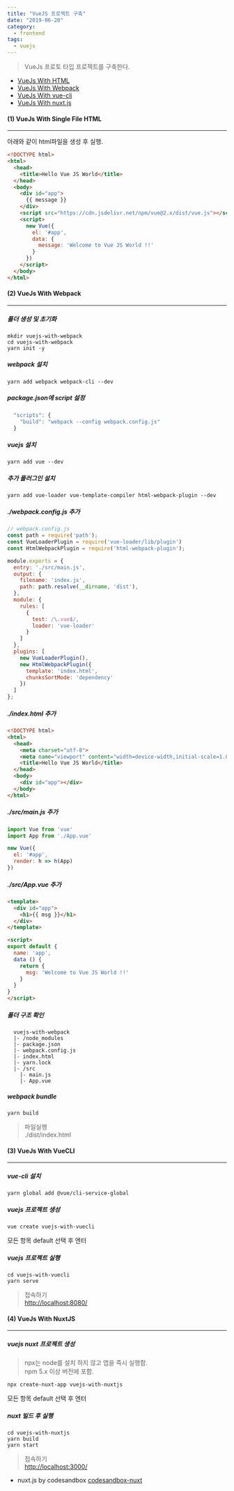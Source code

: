 ```yaml
---
title: "VueJS 프로젝트 구축"
date: "2019-06-20"
category:
  - frontend
tags:
  - vuejs
---
```

> VueJs 프로토 타입 프로젝트를 구축한다.

* [VueJs With HTML](#1-vuejs-with-single-file-hTML)
* [VueJs With Webpack](#2-vuejs-with-webpack)
* [VueJs With vue-cli](#3-vuejs-with-vuecli)
* [VueJs With nuxt.js](#4-vuejs-with-nuxtjs)

#### (1) VueJs With Single File HTML

---

아래와 같이 html파일을 생성 후 실행.

```html
<!DOCTYPE html>
<html>
  <head>
    <title>Hello Vue JS World</title>
  </head>
  <body>
    <div id="app">
      {{ message }}
    </div>
    <script src="https://cdn.jsdelivr.net/npm/vue@2.x/dist/vue.js"></script>
    <script>
      new Vue({
        el: '#app',
        data: {
          message: 'Welcome to Vue JS World !!'
        }
      })
    </script>
  </body>
</html>
```

#### (2) VueJs With Webpack

---

##### 폴더 생성 및 초기화

```shell noLineNumbers
mkdir vuejs-with-webpack
cd vuejs-with-webpack
yarn init -y
```

##### webpack 설치

```shell noLineNumbers
yarn add webpack webpack-cli --dev
```

##### package.json에 script 설정

```js
  "scripts": {
    "build": "webpack --config webpack.config.js"
  }
```

##### vuejs 설치

```shell noLineNumbers
yarn add vue --dev
```

##### 추가 플러그인 설치

```shell noLineNumbers
yarn add vue-loader vue-template-compiler html-webpack-plugin --dev
```

##### ./webpack.config.js 추가

```js
// webpack.config.js
const path = require('path');
const VueLoaderPlugin = require('vue-loader/lib/plugin')
const HtmlWebpackPlugin = require('html-webpack-plugin');

module.exports = {
  entry: './src/main.js',
  output: {
    filename: 'index.js',
    path: path.resolve(__dirname, 'dist'),
  },
  module: {
    rules: [
      {
        test: /\.vue$/,
        loader: 'vue-loader'
      }
    ]
  },
  plugins: [
    new VueLoaderPlugin(),
    new HtmlWebpackPlugin({
      template: 'index.html',
      chunksSortMode: 'dependency'
    })
  ]
};
```

##### ./index.html 추가

```html
<!DOCTYPE html>
<html>
  <head>
    <meta charset="utf-8">
    <meta name="viewport" content="width=device-width,initial-scale=1.0">
    <title>Hello Vue JS World</title>
  </head>
  <body>
    <div id="app"></div>
  </body>
</html>
```

##### ./src/main.js 추가

```js
import Vue from 'vue'
import App from './App.vue'

new Vue({
  el: '#app',
  render: h => h(App)
})
```

##### ./src/App.vue 추가

```html
<template>
  <div id="app">
    <h1>{{ msg }}</h1>
  </div>
</template>

<script>
export default {
  name: 'app',
  data () {
    return {
      msg: 'Welcome to Vue JS World !!'
    }
  }
}
</script>
```

##### 폴더 구조 확인

```folder
  vuejs-with-webpack
  |- /node_modules
  |- package.json
  |- webpack.config.js
  |- index.html
  |- yarn.lock
  |- /src
    |- main.js
    |- App.vue
```

##### webpack bundle

```shell noLineNumbers
yarn build
```

>파일실행  
>./dist/index.html

#### (3) VueJs With VueCLI

---

##### vue-cli 설치

```shell noLineNumbers
yarn global add @vue/cli-service-global
```

##### vuejs 프로젝트 생성

```shell noLineNumbers
vue create vuejs-with-vuecli
```

모든 항목 default 선택 후 엔터

##### vuejs 프로젝트 실행

```shell noLineNumbers
cd vuejs-with-vuecli
yarn serve
```

>접속하기  
>[http://localhost:8080/](http://localhost:8080/)

#### (4) VueJs With NuxtJS

---

##### vuejs nuxt 프로젝트 생성

>npx는 node를 설치 하지 않고 앱을 즉시 실행함.  
>npm 5.x 이상 버전에 포함.

```shell noLineNumbers
npx create-nuxt-app vuejs-with-nuxtjs
```

모든 항목 default 선택 후 엔터

##### nuxt 빌드 후 실행

```shell noLineNumbers
cd vuejs-with-nuxtjs
yarn build
yarn start
```

>접속하기  
>[http://localhost:3000/](http://localhost:3000/)

* nuxt.js by codesandbox [codesandbox-nuxt](https://codesandbox.io/s/github/nuxt/codesandbox-nuxt/tree/master/)